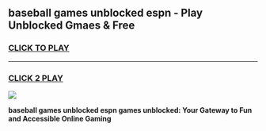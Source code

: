 
## baseball games unblocked espn - Play Unblocked Gmaes & Free
<h3>
<a href="https://news.freeplayer.one?title=baseball_games_unblocked_espn&ref=23F">CLICK TO PLAY</a></h3>
<hr>

<h3>
<a href="https://news.freeplayer.one?title=baseball_games_unblocked_espn&ref=23F">CLICK 2 PLAY</a>
  
</h3>

<a href="https://news.freeplayer.one?title=baseball_games_unblocked_espn&ref=23F/"><img src="https://clearcache.store/games.png"></a>


**baseball games unblocked espn games unblocked: Your Gateway to Fun and Accessible Online Gaming**
